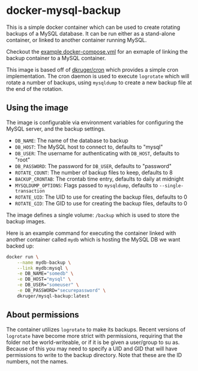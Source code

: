 # docker-mysql-backup

This is a simple docker container which can be used to create rotating backups
of a MySQL database. It can be run either as a stand-alone container, or linked
to another container running MySQL.

Checkout the [example docker-compose.yml](example/docker-compose.yml) for an
exmaple of linking the backup container to a MySQL container.

This image is based off of
[dkruger/cron](https://hub.docker.com/r/dkruger/cron/) which provides a simple
cron implementation. The cron daemon is used to execute `logrotate` which will
rotate a number of backups, using `mysqldump` to create a new backup file at
the end of the rotation.

## Using the image

The image is configurable via environment variables for configuring the MySQL
server, and the backup settings.

* `DB_NAME`: The name of the database to backup
* `DB_HOST`: The MySQL host to connect to, defaults to "mysql"
* `DB_USER`: The username for authenticating with `DB_HOST`, defaults to "root"
* `DB_PASSWORD`: The password for `DB_USER`, defaults to "password"
* `ROTATE_COUNT`: The number of backup files to keep, defaults to 8
* `BACKUP_CRONTAB`: The crontab time entry, defaults to daily at midnight
* `MYSQLDUMP_OPTIONS`: Flags passed to `mysqldump`, defaults to
`--single-transaction`
* `ROTATE_UID`: The UID to use for creating the backup files, defaults to 0
* `ROTATE_GID`: The GID to use for creating the backup files, defaults to 0

The image defines a single volume: `/backup` which is used to store the backup
images.

Here is an example command for executing the container linked with another
container called `mydb` which is hosting the MySQL DB we want backed up:
```bash
docker run \
    --name mydb-backup \
    --link mydb:mysql \
    -e DB_NAME="somedb" \
    -e DB_HOST="mysql" \
    -e DB_USER="someuser" \
    -e DB_PASSWORD="securepassword" \
    dkruger/mysql-backup:latest
```

## About permissions

The container utilizes `logrotate` to make its backups. Recent versions of
`logrotate` have become more strict with permissions, requiring that the folder
not be world-writeable, or if it is be given a user/group to su as. Because of
this you may need to specify a UID and GID that will have permissions to write
to the backup directory. Note that these are the ID numbers, not the names.
